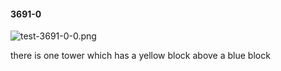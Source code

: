 #### 3691-0
![test-3691-0-0.png](https://github.com/lil-lab/nlvr/raw/master/nlvr/test/images/0/test-3691-0-0.png "test-3691-0-0.png")

there is one tower which has a yellow block above a blue block